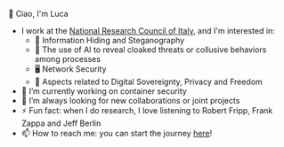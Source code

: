 👋 Ciao, I'm Luca

- I work at the [National Research Council of Italy](http://www.cnr.it), and I'm interested in:
  - 👻 Information Hiding and Steganography
  - 🤖 The use of AI to reveal cloaked threats or collusive behaviors among processes
  - 🖥 Network Security
  - 👑 Aspects related to Digital Sovereignty, Privacy and Freedom
- 🔭 I’m currently working on container security
- 👯 I’m always looking for new collaborations or joint projects
- ⚡ Fun fact: when I do research, I love listening to Robert Fripp, Frank Zappa and Jeff Berlin
- 📫 How to reach me: you can start the journey [here](https://www.imati.cnr.it/mypage.php?idk=PG-44)!

<!--
**lucacav/lucacav** is a ✨ _special_ ✨ repository because its `README.md` (this file) appears on your GitHub profile.

Here are some ideas to get you started:

- 🔭 I’m currently working on ...
- 🌱 I’m currently learning ...
- 👯 I’m looking to collaborate on ...
- 🤔 I’m looking for help with ...
- 💬 Ask me about ...
- 📫 How to reach me: ...
- 😄 Pronouns: ...
- ⚡ Fun fact: ...
-->
